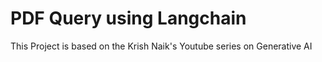 # PDF Query using Langchain
This Project is based on the Krish Naik's Youtube series on Generative AI
